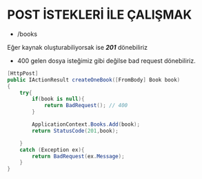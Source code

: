 # POST İSTEKLERİ İLE ÇALIŞMAK

-   /books

Eğer kaynak oluşturabiliyorsak ise ***201*** dönebiliriz

-   400 gelen dosya isteğimiz gibi değilse bad request dönebiliriz.



```csharp
[HttpPost]
public IActionResult createOneBook([FromBody] Book book)
{
    try{
        if(book is null){
            return BadRequest(); // 400
        }

        ApplicationContext.Books.Add(book);
        return StatusCode(201,book);

    }
    catch (Exception ex){
        return BadRequest(ex.Message);
    }
}







```